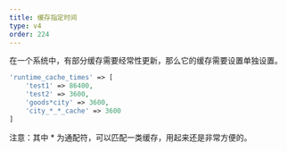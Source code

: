 ```yaml
---
title: 缓存指定时间
type: v4
order: 224
---
```


在一个系统中，有部分缓存需要经常性更新，那么它的缓存需要设置单独设置。
``` php
'runtime_cache_times' => [ 
    'test1' => 86400,
    'test2' => 3600,
    'goods*city' => 3600,
    'city_*_*_cache' => 3600 
] 
```

<p class="tip">注意：其中 * 为通配符，可以匹配一类缓存，用起来还是非常方便的。</p>
